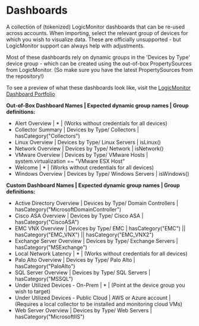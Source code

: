 # Dashboards

A collection of (tokenized) LogicMonitor dashboards that can be re-used across accounts. When importing, select the relevant group of devices for which you wish to visualize data. These are officially unsupported - but LogicMonitor support can always help with adjustments. 

Most of these dashboards rely on dynamic groups in the 'Devices by Type' device group - which can be created using the out-of-box PropertySources from LogicMonitor. (So make sure you have the latest PropertySources from the repository!)

To see a preview of what these dashboards look like, visit the [LogicMonitor Dashboard Portfolio](https://www.logicmonitor.com/sales/dashboards/index.html)

**Out-of-Box Dashboard Names | Expected dynamic group names | Group definitions:**

- Alert Overview | * | (Works without credentials for all devices)
- Collector Summary | Devices by Type/ Collectors | hasCategory("Collectors")
- Linux Overview | Devices by Type/ Linux Servers | isLinux() 
- Network Overview | Devices by Type/ Network | isNetwork()
- VMware Overview | Devices by Type/ VMware Hosts | system.virtualization =~ "VMware ESX Host"
- Welcome | * | (Works without credentials for all devices)
- Windows Overview | Devices by Type/ Windows Servers | isWindows()


**Custom Dashboard Names | Expected dynamic group names | Group definitions:**

- Active Directory Overview | Devices by Type/ Domain Controllers | hasCategory("MicrosoftDomainController")
- Cisco ASA Overview | Devices by Type/ Cisco ASA | hasCategory("CiscoASA")
- EMC VNX Overview | Devices by Type/ EMC | hasCategory("EMC") || hasCategory("EMC_VNX") || hasCategory("EMC_VNX2")
- Exchange Server Overview | Devices by Type/ Exchange Servers | hasCategory("MSExchange")
- Local Network Latency | * | (Works without credentials for all devices)
- Palo Alto Overview | Devices by Type/ Palo Alto | hasCategory("PaloAlto")
- SQL Server Overview | Devices by Type/ SQL Servers | hasCategory("MSSQL")
- Under Utilized Devices - On-Prem | * | (Point at the device group you wish to target)
- Under Utilized Devices - Public Cloud | AWS or Azure account | (Requires a local collector to be installed and monitoring cloud VMs)
- Web Server Overview | Devices by Type/ Web Servers | hasCategory("MicrosoftIIS")
